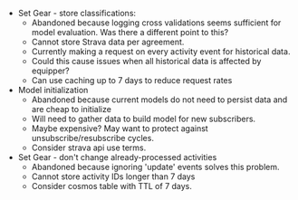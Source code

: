 * Set Gear - store classifications:
  * Abandoned because logging cross validations seems sufficient for model evaluation. Was there a different point to this?
  * Cannot store Strava data per agreement. 
  * Currently making a request on every activity event for historical data. 
  * Could this cause issues when all  historical data is affected by equipper?
  * Can use caching up to 7 days to reduce request rates
* Model initialization
  * Abandoned because current models do not need to persist data and are cheap to initialize
  * Will need to gather data to build model for new subscribers. 
  * Maybe expensive? May want to protect against unsubscribe/resubscribe cycles.
  * Consider strava api use terms.
* Set Gear - don't change already-processed activities
  * Abandoned because ignoring 'update' events solves this problem.
  * Cannot store activity IDs longer than 7 days
  * Consider cosmos table with TTL of 7 days.